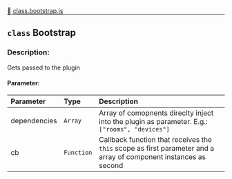 <div class="mb-0">
    🔗 <a class="source-code" target="_blank"
        href="https://github.com/OpenHausIO/backend/blob/dev/components/devices/class.device.js">class.bootstrap.js</a>
</div>
<hr style="margin: 0 !important" />

<!-- CLASS -->

<!-- GENERAL -->
## `class` Bootstrap 
### Description:

Gets passed to the plugin

<!-- GENERAL -->

<!-- PARAMETER -->
#### Parameter:
| Parameter | Type       | Description    |
| :-------- | :--------- |:------------- |
| dependencies | `Array` |  Array of comopnents direclty inject into the plugin as parameter. E.g.: `["rooms", "devices"]` |
| cb | `Function` |  Callback function that receives the `this` scope as first parameter and a array of component instances as second |
<!-- PARAMETER -->

<!-- PROPERTIES -->
<!-- PROPERTIES -->

<!-- EVENTS -->
<!-- EVENTS -->

<!-- EXAMPLES -->
<!-- EXAMPLES -->

<!-- LINKS -->
<!-- LINKS -->

<!-- CLASS -->



<!-- METHODS -->
<!-- METHODS -->